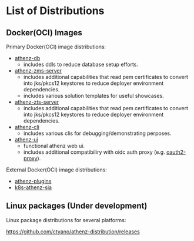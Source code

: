 # List of Distributions

## Docker(OCI) Images

Primary Docker(OCI) image distributions:

  - [athenz-db](https://github.com/users/ctyano/packages/container/package/athenz-db)
    - includes ddls to reduce database setup efforts.
  - [athenz-zms-server](https://github.com/users/ctyano/packages/container/package/athenz-zms-server)
    - includes additional capabilities that read pem certificates to convert into jks/pkcs12 keystores to reduce deployer environment dependencies.
    - includes various solution templates for useful showcases.
  - [athenz-zts-server](https://github.com/users/ctyano/packages/container/package/athenz-zts-server)
    - includes additional capabilities that read pem certificates to convert into jks/pkcs12 keystores to reduce deployer environment dependencies.
  - [athenz-cli](https://github.com/users/ctyano/packages/container/package/athenz-cli)
    - includes various clis for debugging/demonstrating perposes.
  - [athenz-ui](https://github.com/users/ctyano/packages/container/package/athenz-ui)
    - functional athenz web ui.
    - includes additional compatibiliry with oidc auth proxy (e.g. [oauth2-proxy](https://oauth2-proxy.github.io/oauth2-proxy/)).

External Docker(OCI) image distributions:

  - [athenz-plugins](https://github.com/users/ctyano/packages/container/package/athenz-plugins)
  - [k8s-athenz-sia](https://github.com/users/ctyano/packages/container/package/k8s-athenz-sia)

## Linux packages (Under development)

Linux package distributions for several platforms:

https://github.com/ctyano/athenz-distribution/releases

